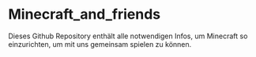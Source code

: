 # Minecraft_and_friends
Dieses Github Repository enthält alle notwendigen Infos, um Minecraft so einzurichten, um mit uns gemeinsam spielen zu können.
